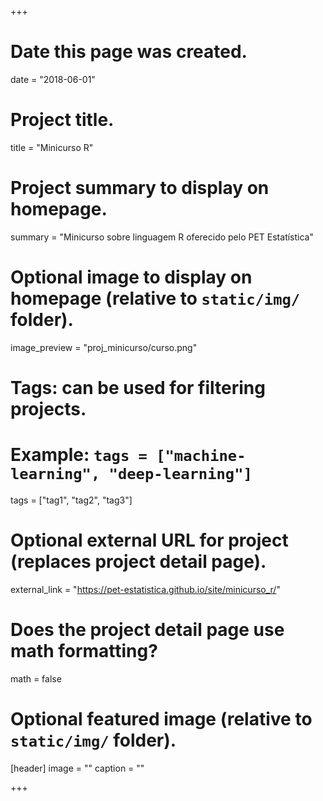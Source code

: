 +++
# Date this page was created.
date = "2018-06-01"

# Project title.
title = "Minicurso R"

# Project summary to display on homepage.
summary = "Minicurso sobre linguagem R oferecido pelo PET Estatística"

# Optional image to display on homepage (relative to `static/img/` folder).
image_preview = "proj_minicurso/curso.png"

# Tags: can be used for filtering projects.
# Example: `tags = ["machine-learning", "deep-learning"]`
tags = ["tag1", "tag2", "tag3"]

# Optional external URL for project (replaces project detail page).
external_link = "https://pet-estatistica.github.io/site/minicurso_r/"

# Does the project detail page use math formatting?
math = false

# Optional featured image (relative to `static/img/` folder).
[header]
image = ""
caption = ""

+++
